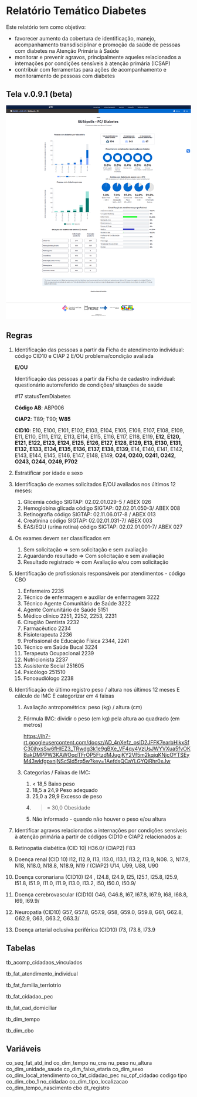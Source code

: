 # Relatório Temático Diabetes

Este relatório tem como objetivo:

- favorecer aumento da cobertura de identificação, manejo, acompanhamento transdisciplinar e promoção da saúde de pessoas com diabetes na Atenção Primária à Saúde
- monitorar e prevenir agravos, principalmente aqueles relacionados a internações por condições sensíveis à atenção primária (ICSAP)
- contribuir com ferramentas para ações de acompanhamento e monitoramento de pessoas com diabetes

## Tela v.0.9.1 (beta)

![Relatório Temático Diabetes](./img/rt-diabetes.png)

## Regras

1. Identificação das pessoas a partir da Ficha de atendimento individual: código CID10 e CIAP 2 E/OU problema/condição avaliada
    
    **E/OU**
    
    Identificação das pessoas a partir da Ficha de cadastro individual: questionário autorreferido de condições/ situações de saúde
    
    #17 statusTemDiabetes
    
    **Código AB**: ABP006
    
    **CIAP2**: T89; T90; **W85**
    
    **CID10**: E10, E100, E101, E102, E103, E104, E105, E106, E107, E108, E109, E11, E110, E111, E112, E113, E114, E115, E116, E117, E118, E119, **E12**, **E120, E121, E122, E123, E124, E125, E126, E127, E128, E129, E13, E130, E131, E132, E133, E134, E135, E136, E137, E138, E139**, E14, E140, E141, E142, E143, E144, E145, E146, E147, E148, E149, **O24, O240, O241, O242, O243, O244, O249, P702**
    
2. Estratificar por idade e sexo
3. Identificação de exames solicitados E/OU avaliados nos últimos 12 meses:
    1. Glicemia código SIGTAP: 02.02.01.029-5 / ABEX 026
    2. Hemoglobina glicada código SIGTAP: 02.02.01.050-3/ ABEX 008
    3. Retinografia código SIGTAP: 02.11.06.017-8 / ABEX 013
    4. Creatinina código SIGTAP: 02.02.01.031-7/ ABEX 003
    5. EAS/EQU (urina rotina) código SIGTAP: 02.02.01.001-7/ ABEX 027
4. Os exames devem ser classificados em 
    1. Sem solicitação ⇒ sem solicitação e sem avaliação
    2. Aguardando resultado ⇒ Com solicitação e sem avaliação
    3. Resultado registrado ⇒ com Avaliação e/ou com solicitação
5. Identificação de profissionais responsáveis por atendimentos - código CBO
    1. Enfermeiro 2235
    2. Técnico de enfermagem e auxiliar de enfermagem 3222
    3. Técnico Agente Comunitário de Saúde 3222
    4. Agente Comunitário de Saúde 5151
    5. Médico clínico 2251, 2252, 2253, 2231
    6. Cirugião Dentista 2232
    7. Farmacêutico 2234
    8. Fisioterapeuta 2236
    9. Profissional de Educação Física 2344, 2241
    10. Técnico em Saúde Bucal 3224
    11. Terapeuta Ocupacional 2239
    12. Nutricionista 2237
    13. Assistente Social 251605
    14. Psicólogo 251510
    15. Fonoaudiólogo 2238
    
6. Identificação de último registro peso / altura nos últimos 12 meses E cálculo de IMC E categorizar em 4 faixas
    1. Avaliação antropométrica: peso (kg) / altura (cm)
    2. Fórmula IMC: dividir o peso (em kg) pela altura ao quadrado (em metros)
        
        https://lh7-rt.googleusercontent.com/docsz/AD_4nXefz_oslD2JFFK7earbHlkxSfC30jhxsSw6fHlEZ3_TRwdg3k1e9gBXe_VF4qy4VzUsJWYVXua5fvOKBakDMPPW3KAWOqdTFrOP5FtzdMJugjKY2Vf5m2kqjqKNjcOYTSEyM43wkfgpxnjNScSId5rq5w?key=1AefdsQCaYLGYQiRhr0xJw
        
    3. Categorias / Faixas de IMC:
        1. < 18,5 Baixo peso
        2. 18,5 a 24,9 Peso adequado
        3. 25,0 a 29,9 Excesso de peso
        4. >= 30,0 Obesidade
        5. Não informado - quando não houver o peso e/ou altura

7. Identificar agravos relacionados a internações por condições sensíveis à atenção primária a partir de códigos CID10 e CIAP2 relacionados a:
8. Retinopatia diabética
(CID 10) H36.0/ (CIAP2) F83
9. Doença renal
(CID 10) I12, I12.9, I13, I13.0, I13.1, I13.2, I13.9, N08. 3, N17.9, N18, N18.0, N18.8, N18.9, N19 / (CIAP2) U14, U99, U88, U90
10. Doença coronariana 
(CID10) I24 , I24.8, I24.9, I25, I25.1, I25.8, I25.9, I51.8, I51.9, I11.0, I11.9, I13.0, I13.2, I50, I50.0, I50.9/
11. Doença cerebrovascular 
(CID10) G46, G46.8, I67, I67.8, I67.9, I68, I68.8, I69, I69.9/
12. Neuropatia 
(CID10) G57, G57.8, G57.9, G58, G59.0, G59.8, G61, G62.8, G62.9, G63, G63.2, G63.3/
13. Doença arterial oclusiva periférica 
(CID10) I73, I73.8, I73.9


## Tabelas 
tb_acomp_cidadaos_vinculados

tb_fat_atendimento_individual

tb_fat_familia_terriotrio

tb_fat_cidadao_pec

tb_fat_cad_domiciliar

tb_dim_tempo

tb_dim_cbo


## Variáveis
co_seq_fat_atd_ind
co_dim_tempo
nu_cns
nu_peso
nu_altura
co_dim_unidade_saude
co_dim_faixa_etaria
co_dim_sexo
co_dim_local_atendimento
co_fat_cidadao_pec
nu_cpf_cidadao
codigo
tipo
co_dim_cbo_1
no_cidadao
co_dim_tipo_localizacao
co_dim_tempo_nascimento
cbo
dt_registro
